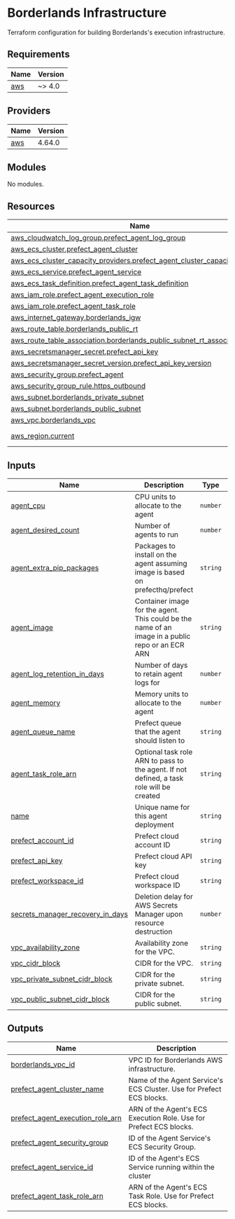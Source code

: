 # Borderlands Infrastructure

Terraform configuration for building Borderlands's execution infrastructure.

<!-- BEGIN_TF_DOCS -->
## Requirements

| Name | Version |
|------|---------|
| <a name="requirement_aws"></a> [aws](#requirement\_aws) | ~> 4.0 |

## Providers

| Name | Version |
|------|---------|
| <a name="provider_aws"></a> [aws](#provider\_aws) | 4.64.0 |

## Modules

No modules.

## Resources

| Name | Type |
|------|------|
| [aws_cloudwatch_log_group.prefect_agent_log_group](https://registry.terraform.io/providers/hashicorp/aws/latest/docs/resources/cloudwatch_log_group) | resource |
| [aws_ecs_cluster.prefect_agent_cluster](https://registry.terraform.io/providers/hashicorp/aws/latest/docs/resources/ecs_cluster) | resource |
| [aws_ecs_cluster_capacity_providers.prefect_agent_cluster_capacity_providers](https://registry.terraform.io/providers/hashicorp/aws/latest/docs/resources/ecs_cluster_capacity_providers) | resource |
| [aws_ecs_service.prefect_agent_service](https://registry.terraform.io/providers/hashicorp/aws/latest/docs/resources/ecs_service) | resource |
| [aws_ecs_task_definition.prefect_agent_task_definition](https://registry.terraform.io/providers/hashicorp/aws/latest/docs/resources/ecs_task_definition) | resource |
| [aws_iam_role.prefect_agent_execution_role](https://registry.terraform.io/providers/hashicorp/aws/latest/docs/resources/iam_role) | resource |
| [aws_iam_role.prefect_agent_task_role](https://registry.terraform.io/providers/hashicorp/aws/latest/docs/resources/iam_role) | resource |
| [aws_internet_gateway.borderlands_igw](https://registry.terraform.io/providers/hashicorp/aws/latest/docs/resources/internet_gateway) | resource |
| [aws_route_table.borderlands_public_rt](https://registry.terraform.io/providers/hashicorp/aws/latest/docs/resources/route_table) | resource |
| [aws_route_table_association.borderlands_public_subnet_rt_association](https://registry.terraform.io/providers/hashicorp/aws/latest/docs/resources/route_table_association) | resource |
| [aws_secretsmanager_secret.prefect_api_key](https://registry.terraform.io/providers/hashicorp/aws/latest/docs/resources/secretsmanager_secret) | resource |
| [aws_secretsmanager_secret_version.prefect_api_key_version](https://registry.terraform.io/providers/hashicorp/aws/latest/docs/resources/secretsmanager_secret_version) | resource |
| [aws_security_group.prefect_agent](https://registry.terraform.io/providers/hashicorp/aws/latest/docs/resources/security_group) | resource |
| [aws_security_group_rule.https_outbound](https://registry.terraform.io/providers/hashicorp/aws/latest/docs/resources/security_group_rule) | resource |
| [aws_subnet.borderlands_private_subnet](https://registry.terraform.io/providers/hashicorp/aws/latest/docs/resources/subnet) | resource |
| [aws_subnet.borderlands_public_subnet](https://registry.terraform.io/providers/hashicorp/aws/latest/docs/resources/subnet) | resource |
| [aws_vpc.borderlands_vpc](https://registry.terraform.io/providers/hashicorp/aws/latest/docs/resources/vpc) | resource |
| [aws_region.current](https://registry.terraform.io/providers/hashicorp/aws/latest/docs/data-sources/region) | data source |

## Inputs

| Name | Description | Type | Default | Required |
|------|-------------|------|---------|:--------:|
| <a name="input_agent_cpu"></a> [agent\_cpu](#input\_agent\_cpu) | CPU units to allocate to the agent | `number` | `256` | no |
| <a name="input_agent_desired_count"></a> [agent\_desired\_count](#input\_agent\_desired\_count) | Number of agents to run | `number` | `1` | no |
| <a name="input_agent_extra_pip_packages"></a> [agent\_extra\_pip\_packages](#input\_agent\_extra\_pip\_packages) | Packages to install on the agent assuming image is based on prefecthq/prefect | `string` | `"prefect-aws prefect-github"` | no |
| <a name="input_agent_image"></a> [agent\_image](#input\_agent\_image) | Container image for the agent. This could be the name of an image in a public repo or an ECR ARN | `string` | `"prefecthq/prefect:2-python3.11"` | no |
| <a name="input_agent_log_retention_in_days"></a> [agent\_log\_retention\_in\_days](#input\_agent\_log\_retention\_in\_days) | Number of days to retain agent logs for | `number` | `30` | no |
| <a name="input_agent_memory"></a> [agent\_memory](#input\_agent\_memory) | Memory units to allocate to the agent | `number` | `512` | no |
| <a name="input_agent_queue_name"></a> [agent\_queue\_name](#input\_agent\_queue\_name) | Prefect queue that the agent should listen to | `string` | `"default"` | no |
| <a name="input_agent_task_role_arn"></a> [agent\_task\_role\_arn](#input\_agent\_task\_role\_arn) | Optional task role ARN to pass to the agent. If not defined, a task role will be created | `string` | `null` | no |
| <a name="input_name"></a> [name](#input\_name) | Unique name for this agent deployment | `string` | n/a | yes |
| <a name="input_prefect_account_id"></a> [prefect\_account\_id](#input\_prefect\_account\_id) | Prefect cloud account ID | `string` | n/a | yes |
| <a name="input_prefect_api_key"></a> [prefect\_api\_key](#input\_prefect\_api\_key) | Prefect cloud API key | `string` | n/a | yes |
| <a name="input_prefect_workspace_id"></a> [prefect\_workspace\_id](#input\_prefect\_workspace\_id) | Prefect cloud workspace ID | `string` | n/a | yes |
| <a name="input_secrets_manager_recovery_in_days"></a> [secrets\_manager\_recovery\_in\_days](#input\_secrets\_manager\_recovery\_in\_days) | Deletion delay for AWS Secrets Manager upon resource destruction | `number` | `30` | no |
| <a name="input_vpc_availability_zone"></a> [vpc\_availability\_zone](#input\_vpc\_availability\_zone) | Availability zone for the VPC. | `string` | `"us-east-1a"` | no |
| <a name="input_vpc_cidr_block"></a> [vpc\_cidr\_block](#input\_vpc\_cidr\_block) | CIDR for the VPC. | `string` | `"10.0.0.0/16"` | no |
| <a name="input_vpc_private_subnet_cidr_block"></a> [vpc\_private\_subnet\_cidr\_block](#input\_vpc\_private\_subnet\_cidr\_block) | CIDR for the private subnet. | `string` | `"10.0.2.0/24"` | no |
| <a name="input_vpc_public_subnet_cidr_block"></a> [vpc\_public\_subnet\_cidr\_block](#input\_vpc\_public\_subnet\_cidr\_block) | CIDR for the public subnet. | `string` | `"10.0.1.0/24"` | no |

## Outputs

| Name | Description |
|------|-------------|
| <a name="output_borderlands_vpc_id"></a> [borderlands\_vpc\_id](#output\_borderlands\_vpc\_id) | VPC ID for Borderlands AWS infrastructure. |
| <a name="output_prefect_agent_cluster_name"></a> [prefect\_agent\_cluster\_name](#output\_prefect\_agent\_cluster\_name) | Name of the Agent Service's ECS Cluster. Use for Prefect ECS blocks. |
| <a name="output_prefect_agent_execution_role_arn"></a> [prefect\_agent\_execution\_role\_arn](#output\_prefect\_agent\_execution\_role\_arn) | ARN of the Agent's ECS Execution Role. Use for Prefect ECS blocks. |
| <a name="output_prefect_agent_security_group"></a> [prefect\_agent\_security\_group](#output\_prefect\_agent\_security\_group) | ID of the Agent Service's ECS Security Group. |
| <a name="output_prefect_agent_service_id"></a> [prefect\_agent\_service\_id](#output\_prefect\_agent\_service\_id) | ID of the Agent's ECS Service running within the cluster |
| <a name="output_prefect_agent_task_role_arn"></a> [prefect\_agent\_task\_role\_arn](#output\_prefect\_agent\_task\_role\_arn) | ARN of the Agent's ECS Task Role. Use for Prefect ECS blocks. |
<!-- END_TF_DOCS -->